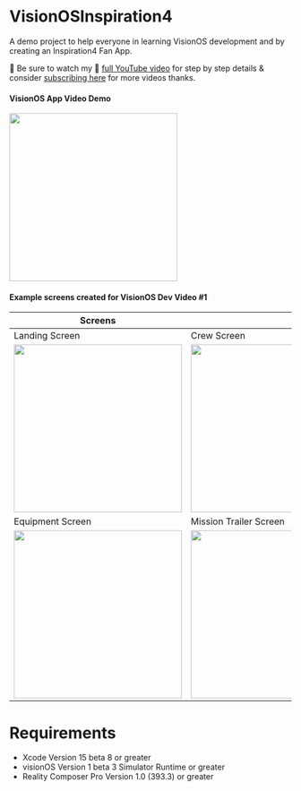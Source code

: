 # VisionOSInspiration4
A demo project to help everyone in learning VisionOS development and by creating an Inspiration4 Fan App.

📢 Be sure to watch my 🎥 [full YouTube video](TBD) for step by step details & consider [subscribing here](https://www.youtube.com/@dilmerv) for more videos thanks.

#### VisionOS App Video Demo
<img src="https://github.com/dilmerv/VisionOSInspiration4/blob/master/docs/images/Overview.gif" width="300">

#### Example screens created for VisionOS Dev Video #1

|Screens||
|---|---|
|Landing Screen|Crew Screen|
|<img src="https://github.com/dilmerv/VisionOSInspiration4/blob/master/docs/images/Landing.png" width="300">|<img src="https://github.com/dilmerv/VisionOSInspiration4/blob/master/docs/images/Crew.png" width="300">|
|Equipment Screen|Mission Trailer Screen|
|<img src="https://github.com/dilmerv/VisionOSInspiration4/blob/master/docs/images/Equipment.png" width="300">|<img src="https://github.com/dilmerv/VisionOSInspiration4/blob/master/docs/images/MissionTrailer.png" width="300">|


# Requirements
- Xcode Version 15 beta 8 or greater
- visionOS Version 1 beta 3 Simulator Runtime or greater
- Reality Composer Pro Version 1.0 (393.3) or greater

